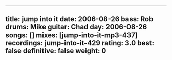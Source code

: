 
---
title: jump into it
date: 2006-08-26
bass:	Rob
drums:	Mike
guitar:	Chad
day: 2006-08-26
songs: []
mixes: [jump-into-it-mp3-437]
recordings: jump-into-it-429
rating: 3.0
best: false
definitive: false
weight: 0
---
